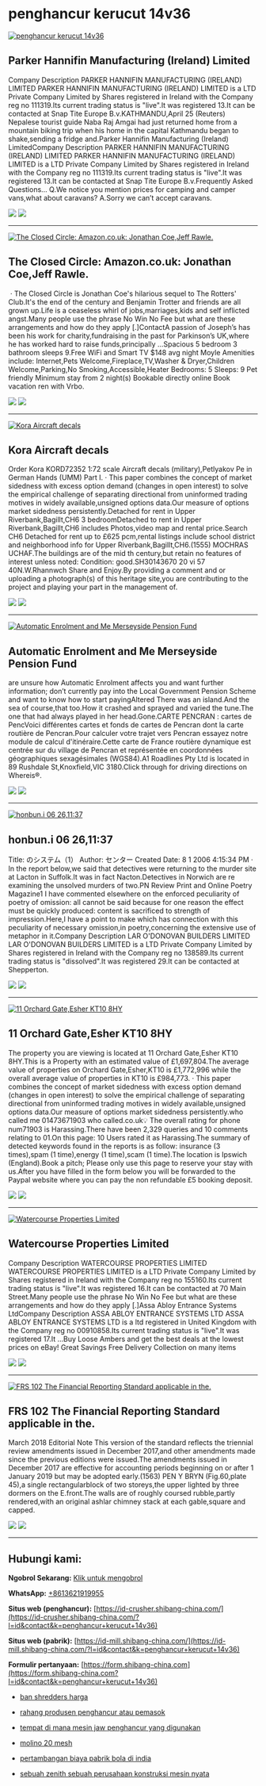 # penghancur kerucut 14v36

<a href="https://swt.shibang-china.com/?l=id&img&k=penghancur+kerucut+14v36" target="_blank">![penghancur kerucut 14v36](http://static.shibang-china.com/all-800x300/162.jpg)</a>

## Parker Hannifin Manufacturing (Ireland) Limited
Company Description PARKER HANNIFIN MANUFACTURING (IRELAND) LIMITED PARKER HANNIFIN MANUFACTURING (IRELAND) LIMITED is a LTD Private Company Limited by Shares registered in Ireland with the Company reg no 111319.Its current trading status is &quot;live&quot;.It was registered 13.It can be contacted at Snap Tite Europe B.v.KATHMANDU,April 25 (Reuters) Nepalese tourist guide Naba Raj Amgai had just returned home from a mountain biking trip when his home in the capital Kathmandu began to shake,sending a fridge and.Parker Hannifin Manufacturing (Ireland) LimitedCompany Description PARKER HANNIFIN MANUFACTURING (IRELAND) LIMITED PARKER HANNIFIN MANUFACTURING (IRELAND) LIMITED is a LTD Private Company Limited by Shares registered in Ireland with the Company reg no 111319.Its current trading status is &quot;live&quot;.It was registered 13.It can be contacted at Snap Tite Europe B.v.Frequently Asked Questions… Q.We notice you mention prices for camping and camper vans,what about caravans? A.Sorry we can’t accept caravans.


<a href="https://whatsapp.shibangsoft.com/WhatsApp.php" target="_blank" title="WhatsApp">![](http://static.shibang-china.com/icon/whatsapp.png)</a> <a href="https://swt.shibang-china.com/?l=id&icon&k=penghancur+kerucut+14v36" target="_blank">![](http://static.shibang-china.com/icon/chat-id.png)</a>

---

<a href="https://swt.shibang-china.com/?l=id&img&k=penghancur+kerucut+14v36" target="_blank">![The Closed Circle: Amazon.co.uk: Jonathan Coe,Jeff Rawle.](http://static.shibang-china.com/all-800x300/1086.jpg)</a>

## The Closed Circle: Amazon.co.uk: Jonathan Coe,Jeff Rawle.
&nbsp;&#0183;&#32;The Closed Circle is Jonathan Coe's hilarious sequel to The Rotters' Club.It's the end of the century and Benjamin Trotter and friends are all grown up.Life is a ceaseless whirl of jobs,marriages,kids and self inflicted angst.Many people use the phrase No Win No Fee but what are these arrangements and how do they apply [.]ContactA passion of Joseph’s has been his work for charity,fundraising in the past for Parkinson’s UK,where he has worked hard to raise funds,principally …Spacious 5 bedroom 3 bathroom sleeps 9.Free WiFi and Smart TV $148 avg night Moyle Amenities include: Internet,Pets Welcome,Fireplace,TV,Washer &amp; Dryer,Children Welcome,Parking,No Smoking,Accessible,Heater Bedrooms: 5 Sleeps: 9 Pet friendly Minimum stay from 2 night(s) Bookable directly online Book vacation ren with Vrbo.


<a href="https://whatsapp.shibangsoft.com/WhatsApp.php" target="_blank" title="WhatsApp">![](http://static.shibang-china.com/icon/whatsapp.png)</a> <a href="https://swt.shibang-china.com/?l=id&icon&k=penghancur+kerucut+14v36" target="_blank">![](http://static.shibang-china.com/icon/chat-id.png)</a>

---

<a href="https://swt.shibang-china.com/?l=id&img&k=penghancur+kerucut+14v36" target="_blank">![Kora Aircraft decals](http://static.shibang-china.com/all-800x300/602.jpg)</a>

## Kora Aircraft decals
Order Kora KORD72352 1:72 scale Aircraft decals (military),Petlyakov Pe in German Hands (UMM) Part I.&nbsp;&#0183;&#32;This paper combines the concept of market sidedness with excess option demand (changes in open interest) to solve the empirical challenge of separating directional from uninformed trading motives in widely available,unsigned options data.Our measure of options market sidedness persistently.Detached for rent in Upper Riverbank,Bagillt,CH6 3 bedroomDetached to rent in Upper Riverbank,Bagillt,CH6 includes Photos,video map and rental price.Search CH6 Detached for rent up to &#163;625 pcm,rental listings include school district and neighborhood info for Upper Riverbank,Bagillt,CH6.(1555) MOCHRAS UCHAF.The buildings are of the mid th century,but retain no features of interest unless noted: Condition: good.SH30143670 20 vi 57 40N.W.Rhannwch Share and Enjoy.By providing a comment and or uploading a photograph(s) of this heritage site,you are contributing to the project and playing your part in the management of.


<a href="https://whatsapp.shibangsoft.com/WhatsApp.php" target="_blank" title="WhatsApp">![](http://static.shibang-china.com/icon/whatsapp.png)</a> <a href="https://swt.shibang-china.com/?l=id&icon&k=penghancur+kerucut+14v36" target="_blank">![](http://static.shibang-china.com/icon/chat-id.png)</a>

---

<a href="https://swt.shibang-china.com/?l=id&img&k=penghancur+kerucut+14v36" target="_blank">![Automatic Enrolment and Me Merseyside Pension Fund](http://static.shibang-china.com/all-800x300/59.jpg)</a>

## Automatic Enrolment and Me Merseyside Pension Fund
are unsure how Automatic Enrolment affects you and want further information; don’t currently pay into the Local Government Pension Scheme and want to know how to start payingAltered There was an island.And the sea of course,that too.How it crashed and sprayed and varied the tune.The one that had always played in her head.Gone.CARTE PENCRAN : cartes de PencVoici diff&#233;rentes cartes et fonds de cartes de Pencran dont la carte routi&#232;re de Pencran.Pour calculer votre trajet vers Pencran essayez notre module de calcul d'itin&#233;raire.Cette carte de France routi&#232;re dynamique est centr&#233;e sur du village de Pencran et repr&#233;sent&#233;e en coordonn&#233;es g&#233;ographiques sexag&#233;simales (WGS84).A1 Roadlines Pty Ltd is located in 89 Rushdale St,Knoxfield,VIC 3180.Click through for driving directions on Whereis&#174;.


<a href="https://whatsapp.shibangsoft.com/WhatsApp.php" target="_blank" title="WhatsApp">![](http://static.shibang-china.com/icon/whatsapp.png)</a> <a href="https://swt.shibang-china.com/?l=id&icon&k=penghancur+kerucut+14v36" target="_blank">![](http://static.shibang-china.com/icon/chat-id.png)</a>

---

<a href="https://swt.shibang-china.com/?l=id&img&k=penghancur+kerucut+14v36" target="_blank">![honbun.i 06 26,11:37](http://static.shibang-china.com/all-800x300/422.jpg)</a>

## honbun.i 06 26,11:37
Title: のシステム（1） Author: センター Created Date: 8 1 2006 4:15:34 PM&nbsp;&#0183;&#32;In the report below,we said that detectives were returning to the murder site at Lacton in Suffolk.It was in fact Nacton.Detectives in Norwich are re examining the unsolved murders of two.PN Review Print and Online Poetry Magazine1 I have commented elsewhere on the enforced peculiarity of poetry of omission: all cannot be said because for one reason the effect must be quickly produced: content is sacrificed to strength of impression.Here,I have a point to make which has connection with this peculiarity of necessary omission,in poetry,concerning the extensive use of metaphor in it.Company Description LAR O'DONOVAN BUILDERS LIMITED LAR O'DONOVAN BUILDERS LIMITED is a LTD Private Company Limited by Shares registered in Ireland with the Company reg no 138589.Its current trading status is &quot;dissolved&quot;.It was registered 29.It can be contacted at Shepperton.


<a href="https://whatsapp.shibangsoft.com/WhatsApp.php" target="_blank" title="WhatsApp">![](http://static.shibang-china.com/icon/whatsapp.png)</a> <a href="https://swt.shibang-china.com/?l=id&icon&k=penghancur+kerucut+14v36" target="_blank">![](http://static.shibang-china.com/icon/chat-id.png)</a>

---

<a href="https://swt.shibang-china.com/?l=id&img&k=penghancur+kerucut+14v36" target="_blank">![11 Orchard Gate,Esher KT10 8HY](http://static.shibang-china.com/all-800x300/500.jpg)</a>

## 11 Orchard Gate,Esher KT10 8HY
The property you are viewing is located at 11 Orchard Gate,Esher KT10 8HY.This is a Property with an estimated value of &#163;1,697,804.The average value of properties on Orchard Gate,Esher,KT10 is &#163;1,772,996 while the overall average value of properties in KT10 is &#163;984,773.&nbsp;&#0183;&#32;This paper combines the concept of market sidedness with excess option demand (changes in open interest) to solve the empirical challenge of separating directional from uninformed trading motives in widely available,unsigned options data.Our measure of options market sidedness persistently.who called me 01473671903 who called.co.uk💡 The overall rating for phone num71903 is Harassing.There have been 2,329 queries and 10 comments relating to 01.On this page: 10 Users rated it as Harassing.The summary of detected keywords found in the reports is as follow: insurance (3 times),spam (1 time),energy (1 time),scam (1 time).The location is Ipswich (England).Book a pitch; Please only use this page to reserve your stay with us.After you have filled in the form below you will be forwarded to the Paypal website where you can pay the non refundable &#163;5 booking deposit.


<a href="https://whatsapp.shibangsoft.com/WhatsApp.php" target="_blank" title="WhatsApp">![](http://static.shibang-china.com/icon/whatsapp.png)</a> <a href="https://swt.shibang-china.com/?l=id&icon&k=penghancur+kerucut+14v36" target="_blank">![](http://static.shibang-china.com/icon/chat-id.png)</a>

---

<a href="https://swt.shibang-china.com/?l=id&img&k=penghancur+kerucut+14v36" target="_blank">![Watercourse Properties Limited](http://static.shibang-china.com/all-800x300/598.jpg)</a>

## Watercourse Properties Limited
Company Description WATERCOURSE PROPERTIES LIMITED WATERCOURSE PROPERTIES LIMITED is a LTD Private Company Limited by Shares registered in Ireland with the Company reg no 155160.Its current trading status is &quot;live&quot;.It was registered 16.It can be contacted at 70 Main Street.Many people use the phrase No Win No Fee but what are these arrangements and how do they apply [.]Assa Abloy Entrance Systems LtdCompany Description ASSA ABLOY ENTRANCE SYSTEMS LTD ASSA ABLOY ENTRANCE SYSTEMS LTD is a ltd registered in United Kingdom with the Company reg no 00910858.Its current trading status is &quot;live&quot;.It was registered 17.It …Buy Loose Ambers and get the best deals at the lowest prices on eBay! Great Savings Free Delivery Collection on many items


<a href="https://whatsapp.shibangsoft.com/WhatsApp.php" target="_blank" title="WhatsApp">![](http://static.shibang-china.com/icon/whatsapp.png)</a> <a href="https://swt.shibang-china.com/?l=id&icon&k=penghancur+kerucut+14v36" target="_blank">![](http://static.shibang-china.com/icon/chat-id.png)</a>

---

<a href="https://swt.shibang-china.com/?l=id&img&k=penghancur+kerucut+14v36" target="_blank">![FRS 102 The Financial Reporting Standard applicable in the.](http://static.shibang-china.com/all-800x300/92.jpg)</a>

## FRS 102 The Financial Reporting Standard applicable in the.
March 2018 Editorial Note This version of the standard reflects the triennial review amendments issued in December 2017,and other amendments made since the previous editions were issued.The amendments issued in December 2017 are effective for accounting periods beginning on or after 1 January 2019 but may be adopted early.(1563) PEN Y BRYN (Fig.60,plate 45),a single rectangularblock of two storeys,the upper lighted by three dormers on the E.front.The walls are of roughly coursed rubble,partly rendered,with an original ashlar chimney stack at each gable,square and capped.

<a href="https://whatsapp.shibangsoft.com/WhatsApp.php" target="_blank" title="WhatsApp">![](http://static.shibang-china.com/icon/whatsapp.png)</a> <a href="https://swt.shibang-china.com/?l=id&icon&k=penghancur+kerucut+14v36" target="_blank">![](http://static.shibang-china.com/icon/chat-id.png)</a>

---
## Hubungi kami:

**Ngobrol Sekarang:** [Klik untuk mengobrol](https://swt.shibang-china.com?l=id&contact&k=penghancur+kerucut+14v36)

**WhatsApp:**  [+8613621919955](https://whatsapp.shibangsoft.com/WhatsApp.php)

**Situs web (penghancur):** [https://id-crusher.shibang-china.com/](https://id-crusher.shibang-china.com/?l=id&contact&k=penghancur+kerucut+14v36)

**Situs web (pabrik):** [https://id-mill.shibang-china.com/](https://id-mill.shibang-china.com/?l=id&contact&k=penghancur+kerucut+14v36)

**Formulir pertanyaan:** [https://form.shibang-china.com](https://form.shibang-china.com?l=id&contact&k=penghancur+kerucut+14v36)

* [ban shredders harga](../44/ban%20shredders%20harga.md)

* [rahang produsen penghancur atau pemasok](../47/rahang%20produsen%20penghancur%20atau%20pemasok.md)

* [tempat di mana mesin jaw penghancur yang digunakan](../42/tempat%20di%20mana%20mesin%20jaw%20penghancur%20yang%20digunakan.md)

* [molino 20 mesh](../42/molino%2020%20mesh.md)

* [pertambangan biaya pabrik bola di india](../47/pertambangan%20biaya%20pabrik%20bola%20di%20india.md)

* [sebuah zenith sebuah perusahaan konstruksi mesin nyata](../47/sebuah%20zenith%20sebuah%20perusahaan%20konstruksi%20mesin%20nyata.md)